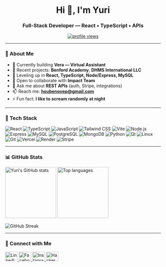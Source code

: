 <!-- Profile header -->
<h1 align="center">Hi 👋, I'm Yuri</h1>
<h3 align="center">Full-Stack Developer — React • TypeScript • APIs</h3>

<p align="center">
  <a href="https://github.com/yuri561">
    <img src="https://komarev.com/ghpvc/?username=yuri561&label=Profile%20views&color=0e75b6&style=flat" alt="profile views" />
  </a>
</p>

---

### 🚀 About Me
- 🔭 Currently building **Vera — Virtual Assistant**
- 🧩 Recent projects: **Benford Academy**, **DHMS International LLC**
- 🌱 Leveling up in **React, TypeScript, Node/Express, MySQL**
- 👯 Open to collaborate with **Impact Team**
- 💬 Ask me about **REST APIs** (auth, Stripe, integrations)
- 📫 Reach me: **houbenovep@gmail.com**
- ⚡ Fun fact: **I like to scream randomly at night**

---

### 🧰 Tech Stack
<p>
  <img src="https://img.shields.io/badge/React-20232A?logo=react&logoColor=61DAFB" alt="React" />
  <img src="https://img.shields.io/badge/TypeScript-007ACC?logo=typescript&logoColor=white" alt="TypeScript" />
  <img src="https://img.shields.io/badge/JavaScript-F7DF1E?logo=javascript&logoColor=222" alt="JavaScript" />
  <img src="https://img.shields.io/badge/Tailwind-38B2AC?logo=tailwindcss&logoColor=white" alt="Tailwind CSS" />
  <img src="https://img.shields.io/badge/Vite-646CFF?logo=vite&logoColor=white" alt="Vite" />
  <img src="https://img.shields.io/badge/Node.js-339933?logo=node.js&logoColor=white" alt="Node.js" />
  <img src="https://img.shields.io/badge/Express-000000?logo=express&logoColor=white" alt="Express" />
  <img src="https://img.shields.io/badge/MySQL-4479A1?logo=mysql&logoColor=white" alt="MySQL" />
  <img src="https://img.shields.io/badge/PostgreSQL-4169E1?logo=postgresql&logoColor=white" alt="PostgreSQL" />
  <img src="https://img.shields.io/badge/MongoDB-47A248?logo=mongodb&logoColor=white" alt="MongoDB" />
  <img src="https://img.shields.io/badge/Python-3776AB?logo=python&logoColor=white" alt="Python" />
  <img src="https://img.shields.io/badge/Qt-41CD52?logo=qt&logoColor=white" alt="Qt" />
  <img src="https://img.shields.io/badge/Linux-FCC624?logo=linux&logoColor=222" alt="Linux" />
  <img src="https://img.shields.io/badge/Git-F05032?logo=git&logoColor=white" alt="Git" />
  <img src="https://img.shields.io/badge/Vercel-000000?logo=vercel&logoColor=white" alt="Vercel" />
  <img src="https://img.shields.io/badge/Render-46E3B7?logo=render&logoColor=222" alt="Render" />
  <img src="https://img.shields.io/badge/Stripe-626CD9?logo=stripe&logoColor=white" alt="Stripe" />
</p>

---

### 📊 GitHub Stats
<p>
  <img height="165" src="https://github-readme-stats.vercel.app/api?username=yuri561&show_icons=true&theme=transparent" alt="Yuri's GitHub stats" />
  <img height="165" src="https://github-readme-stats.vercel.app/api/top-langs?username=yuri561&layout=compact&theme=transparent" alt="Top languages" />
</p>

<p>
  <img src="https://github-readme-streak-stats.herokuapp.com/?user=yuri561&theme=transparent" alt="GitHub Streak" />
</p>

---

### 🤝 Connect with Me
<p>
  <a href="https://linkedin.com/in/houbenove-pierre-louis" target="_blank">
    <img src="https://raw.githubusercontent.com/rahuldkjain/github-profile-readme-generator/master/src/images/icons/Social/linked-in-alt.svg" alt="LinkedIn" width="40" height="30" />
  </a>
  <a href="https://fb.com/yuri.vankor" target="_blank">
    <img src="https://raw.githubusercontent.com/rahuldkjain/github-profile-readme-generator/master/src/images/icons/Social/facebook.svg" alt="Facebook" width="40" height="30" />
  </a>
  <a href="https://instagram.com/_ufirst" target="_blank">
    <img src="https://raw.githubusercontent.com/rahuldkjain/github-profile-readme-generator/master/src/images/icons/Social/instagram.svg" alt="Instagram" width="40" height="30" />
  </a>
  <a href="https://www.hackerrank.com/hazelirvin" target="_blank">
    <img src="https://raw.githubusercontent.com/rahuldkjain/github-profile-readme-generator/master/src/images/icons/Social/hackerrank.svg" alt="HackerRank" width="40" height="30" />
  </a>
</p>

